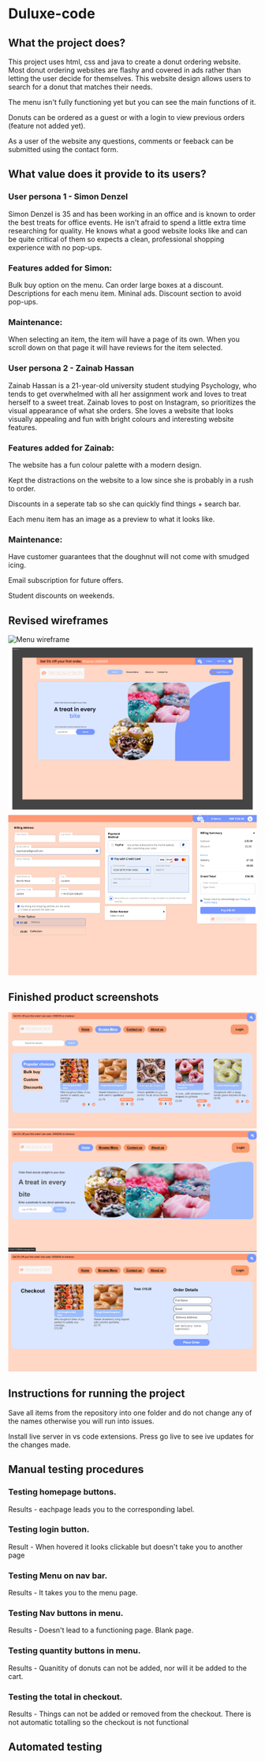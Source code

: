 # Duluxe-code
## What the project does?
This project uses html, css and java to create a donut ordering website. 
Most donut ordering websites are flashy and covered in ads rather than letting the user decide for themselves. This website design allows users to search for a donut that matches their needs.

The menu isn't fully functioning yet but you can see the main functions of it. 

Donuts can be ordered as a guest or with a login to view previous orders (feature not added yet). 

As a user of the website any questions, comments or feeback can be submitted using the contact form. 

## What value does it provide to its users?
### User persona 1 - Simon Denzel
Simon Denzel is 35 and has been working in an office
and is known to order the best treats for office events.
He isn't afraid to spend a little extra time researching for
quality. He knows what a good website looks like and
can be quite critical of them so expects a clean,
professional shopping experience with no pop-ups.

### Features added for Simon: 
Bulk buy option on the menu. Can order large boxes at a discount. 
Descriptions for each menu item.
Mininal ads.
Discount section to avoid pop-ups.

### Maintenance: 
When selecting an item, the item will have a page of its own. When you scroll down on that page it will have reviews for the item selected. 

### User persona 2 - Zainab Hassan

Zainab Hassan is a 21-year-old university student
studying Psychology, who tends to get overwhelmed
with all her assignment work and loves to treat
herself to a sweet treat.
Zainab loves to post on Instagram, so prioritizes the
visual appearance of what she orders. She loves a
website that looks visually appealing and fun with bright
colours and interesting website features.

### Features added for Zainab:
The website has a fun colour palette with a modern design.

Kept the distractions on the website to a low since she is probably in a rush to order. 

Discounts in a seperate tab so she can quickly find things + search bar. 

Each menu item has an image as a preview to what it looks like. 

### Maintenance: 
Have customer guarantees that the doughnut will not come with smudged icing. 

Email subscription for future offers. 

Student discounts on weekends. 


## Revised wireframes 

![Menu wireframe](Revised-menu.png)
![Homepage wireframe](Revised-homepage.png)
![Checkout wireframe](Revised-checkout.png)

## Finished product screenshots
 
![Menu](Finalmenu.png)
![Homepage](Finalhomepage.png)
![Checkout ](Finalcheckout.png)

## Instructions for running the project 
Save all items from the repository into one folder and do not change any of the names otherwise you will run into issues. 

Install live server in vs code extensions. Press go live to see ive updates for the changes made.

## Manual testing procedures 
### Testing homepage buttons. 
Results - eachpage leads you to the corresponding label. 

### Testing login button. 
Result - When hovered it looks clickable but doesn't take you to another page 

### Testing Menu on nav bar. 
Results - It takes you to the menu page. 

### Testing Nav buttons in menu. 
Results - Doesn't lead to a functioning page. Blank page. 

### Testing quantity buttons in menu. 
Results - Quanitity of donuts can not be added, nor will it be added to the cart. 

### Testing the total in checkout. 
Results -  Things can not be added or removed from the checkout. There is not automatic totalling so the checkout is not functional 


## Automated testing





